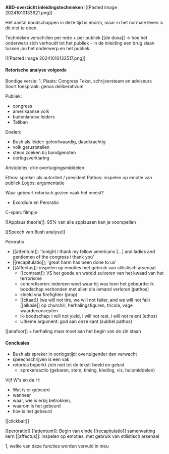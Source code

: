 **ABD-overzicht inleidingstechnieken**
![[Pasted image 20241010133621.png]]

Het aantal boodschappen in deze tijd is enorm, maar in het normale leven is dit niet te doen.

Technieken verschillen per rede + per publiek
[[de doxa]]
-> hoe het onderwerp zich verhoudt tot het publiek - in de inleiding een brug slaan tussen jou het onderwerp en het publiek.

![[Pasted image 20241010133517.png]]

#### Retorische analyse volgorde
Bondige versie:
1, Plaats: Congress
Tekst, schrijversteam en adviseurs
Soort toespraak: genus deliberativum

Publiek:
- congress
- amerikaanse volk
- buitenlandse leiders
- Taliban

Doelen:
- Bush als leider: geloofwaardig, daadkrachtig
- volk geruststellen
- steun zoeken bij bondgenoten
- oorlogsverklaring

Aristoteles:
drie overtuigingsmiddelen

Ethos: spreker als autoriteit / president
Pathos: inspelen op emotie van publiek
Logos: argumentatie

Waar gebeurt retorisch gezien vaak het meest?
- Exordium en Peroratio

C-span: filmpje

[[Applaus theorie]]: 95% van alle applauzen kan je voorspellen

[[Speech van Bush analyse]]

Peroratio
- [[attentum]]: 'tonight i thank my fellow americans [...] and ladies and gentlemen of the congress i thank you'
- [[recapitulatio]]; 'great harm has been done to us'
- [[Affectus]]: inspelen op emoties met gebruik van stilistisch arsenaal
	- [[contrast]]: VS het goede en wereld zuiveren van het kwaad van het terrorisme
	- concretiseren: iedereen weet waar hij was toen het gebeurde: ik boodschap verbonden met allen die iemand verloren (pathos)
	- shield vna firefighter (prop)
	- [[citaat]] (we will not tire, we will not falter, and we will not fail) [[allusie]] op churchill, herhalingsfiguren, tricola, vage waardeconcepten
	- ik-boodschap: i will not yield, i will not rest, i will not relent (ethos)
	- Ultieme argument: god aan onze kant (subtiel pathos)

[[anafoor]] = herhaling maar moet aan het begin van de zin staan

#### Conclusies
- Bush als spreker in oorlogstijd: overtuigender dan verwacht
- speechschrijven is een vak
- retorica beperkt zich niet tot de tekst: beeld en geluid
	- sprekersactio (gebaren, stem, timing, kleding, vis. hulpmiddelen)


Vijf W's en de H:
- Wat is er gebeurd
- wanneer
- waar, wie is erbij betrokken,
- waarom is het gebeurd
- hoe is het gebeurd

[[clickbait]]


[[peroratio]]
[[attentum]]: Begin van einde
[[recapitulatio]] samenvatting kern
[[affectus]]: inspelen op emoties, met gebruik van stilistisch arsenaal

1, welke van deze functies worden vervuld in nieu
